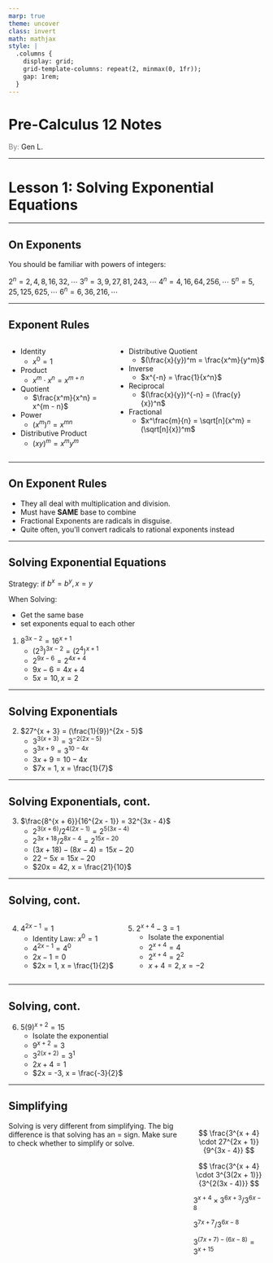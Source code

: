 ```yaml
---
marp: true
theme: uncover
class: invert
math: mathjax
style: |
  .columns {
    display: grid;
    grid-template-columns: repeat(2, minmax(0, 1fr));
    gap: 1rem;
  }
---
```


# <!--fit--> Pre-Calculus 12 Notes
<span style="color:grey">By:</span> Gen L.

<!--_footer: In partnership with Hyperion University, 2024-->

---

<!--paginate: true-->

# Lesson 1: Solving Exponential Equations

---

## On Exponents

You should be familiar with powers of integers:

$2^n = 2, 4, 8, 16, 32, \cdots$
$3^n = 3, 9, 27, 81, 243, \cdots$
$4^n = 4, 16, 64, 256, \cdots$
$5^n = 5, 25, 125, 625, \cdots$
$6^n = 6, 36, 216, \cdots$

---

## Exponent Rules

<div class = "columns">
<span>

* Identity
    * $x^0 = 1$
* Product
    * $x^m \cdot x^n = x^{m + n}$
* Quotient
    * $\frac{x^m}{x^n} = x^{m - n}$
* Power
    * $(x^m)^n = x^{mn}$
* Distributive Product
    * $(xy)^m = x^m y^m$

</span>
<span>

* Distributive Quotient
    * $(\frac{x}{y})^m = \frac{x^m}{y^m}$
* Inverse
    * $x^{-n} = \frac{1}{x^n}$
* Reciprocal
    * $(\frac{x}{y})^{-n} = (\frac{y}{x})^n$
* Fractional
    * $x^\frac{m}{n} = \sqrt[n]{x^m} = (\sqrt[n]{x})^m$


</span>
</div>

---

## On Exponent Rules

* They all deal with multiplication and division.
* Must have **SAME** base to combine
* Fractional Exponents are radicals in disguise.
* Quite often, you'll convert radicals to rational exponents instead

---

## Solving Exponential Equations

Strategy: if $b^x = b^y, x = y$

When Solving:
* Get the same base
* set exponents equal to each other

1. $8^{3x - 2} = 16^{x + 1}$
    * $(2^3)^{3x - 2} = (2^4)^{x + 1}$
    * $2^{9x - 6} = 2^{4x + 4}$
    * $9x - 6 = 4x + 4$
    * $5x = 10, x = 2$ 

---

## Solving Exponentials

2. $27^{x + 3} = (\frac{1}{9})^{2x - 5}$
    * $3^{3(x + 3)} = 3^{-2(2x - 5)}$
    * $3^{3x + 9} = 3^{10 - 4x}$
    * $3x + 9 = 10 - 4x$
    * $7x = 1, x = \frac{1}{7}$

---

## Solving Exponentials, cont.

3. $\frac{8^{x + 6}}{16^{2x - 1}} = 32^{3x - 4}$
    * $2^{3(x + 6)} / 2^{4(2x - 1)} = 2^{5(3x - 4)}$
    * $2^{3x + 18} / 2^{8x - 4} = 2^{15x - 20}$
    * $(3x + 18) - (8x - 4) = 15x - 20$
    * $22 - 5x = 15x - 20$
    * $20x = 42, x = \frac{21}{10}$

---

## Solving, cont.

<div class="columns">
<span>

4. $4^{2x - 1} = 1$
    * Identity Law: $x^0 = 1$
    * $4^{2x - 1} = 4^0$
    * $2x - 1 = 0$
    * $2x = 1, x = \frac{1}{2}$

</span>
<span>

5. $2^{x + 4} - 3 = 1$
    * Isolate the exponential
    * $2^{x + 4} = 4$
    * $2^{x + 4} = 2^2$
    * $x + 4 = 2, x = -2$

</span>
</div>

---

## Solving, cont.

6. $5(9)^{x + 2} = 15$
    * Isolate the exponential
    * $9^{x + 2} = 3$
    * $3^{2(x + 2)} = 3^1$
    * $2x + 4 = 1$
    * $2x = -3, x = \frac{-3}{2}$

---

## Simplifying

<div class = "columns">

<span>
Solving is very different from simplifying. The big difference is that solving has an = sign. 
Make sure to check whether to simplify or solve.
</span>

<span>

$$
    \frac{3^{x + 4} \cdot 27^{2x + 1}}{9^{3x - 4}}
$$

$$
    \frac{3^{x + 4} \cdot 3^{3(2x + 1)}}{3^{2(3x - 4)}}
$$

$3^{x + 4} \times 3^{6x + 3} / 3^{6x - 8}$

$3^{7x + 7} / 3^{6x - 8}$

$3^{(7x + 7) - (6x - 8)} = 3^{x + 15}$

</span>
</div>
